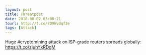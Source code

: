 ```yaml
---
layout: post
title: Threatpost
date: 2018-08-02 03:00:21
tourl: http://t.co/rD9Wvdqf3e
tags: [Attack]
---
```

Huge #cryptomining attack on ISP-grade routers spreads globally: https://t.co/zjuhYxRDgM